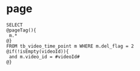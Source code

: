 

page
===
    SELECT
    @pageTag(){
     m.*
    @}
    FROM tb_video_time_point m WHERE m.del_flag = 2 
    @if(!isEmpty(videoId)){
     and m.video_id = #videoId#
    @}